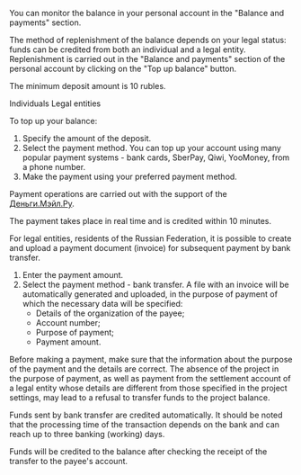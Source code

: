 You can monitor the balance in your personal account in the "Balance and payments" section.

The method of replenishment of the balance depends on your legal status: funds can be credited from both an individual and a legal entity. Replenishment is carried out in the "Balance and payments" section of the personal account by clicking on the "Top up balance" button.

<info>

The minimum deposit amount is 10 rubles.

</info>

<tabs>
<tablist>
<tab>Individuals</tab>
<tab>Legal entities</tab>
</tablist>
<tabpanel>

To top up your balance:
1. Specify the amount of the deposit.
2. Select the payment method. You can top up your account using many popular payment systems - bank cards, SberPay, Qiwi, YooMoney, from a phone number.
3. Make the payment using your preferred payment method. 

Payment operations are carried out with the support of the [Деньги.Мэйл.Ру](https://money.mail.ru/oferta/payfast).

The payment takes place in real time and is credited within 10 minutes.


</tabpanel>
<tabpanel>

For legal entities, residents of the Russian Federation, it is possible to create and upload a payment document (invoice) for subsequent payment by bank transfer.

1. Enter the payment amount.
2. Select the payment method - bank transfer. A file with an invoice will be automatically generated and uploaded, in the purpose of payment of which the necessary data will be specified:
    - Details of the organization of the payee;
    - Account number;
    - Purpose of payment;
    - Payment amount.

<warn>

Before making a payment, make sure that the information about the purpose of the payment and the details are correct. The absence of the project in the purpose of payment, as well as payment from the settlement account of a legal entity whose details are different from those specified in the project settings, may lead to a refusal to transfer funds to the project balance.

</warn>

Funds sent by bank transfer are credited automatically. It should be noted that the processing time of the transaction depends on the bank and can reach up to three banking (working) days. 

Funds will be credited to the balance after checking the receipt of the transfer to the payee's account.

</tabpanel>
</tabs>